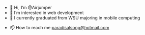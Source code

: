 - 👋 Hi, I’m @Airjumper
- 👀 I’m interested in web development
- 🌱 I currently graduated from WSU majoring in mobile computing      
<!--- - 💞️ I’m looking to collaborate on ...  --->
- 📫 How to reach me paradisalsong@hotmail.com

<!---
Airjumper/Airjumper is a ✨ special ✨ repository because its `README.md` (this file) appears on your GitHub profile.
You can click the Preview link to take a look at your changes.
--->
